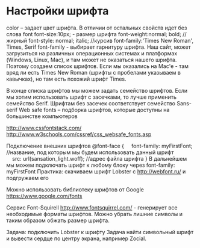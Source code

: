 # Настройки шрифта

color – задает цвет шрифта. В отличии от остальных свойств идет без слова font
font-size:10px;  - размер шрифта
font-weight:normal;
                    bold;   //жирный
font-style: normal; 
                  italic;  //курсив
font-family:'Times New Roman', Times, Serif
font-family - выбирает гарнитуру шрифта. Наш сайт, может загрузиться на различных операционных системах и платформах (Windows, Linux, Mac), и там может не оказаться нашего шрифта. Поэтому создаем список шрифтов. Если мы оказались на Mac'e - там вряд ли есть Times New Roman (шрифты с пробелами указываем в кавычках), но там есть похожий шрифт Times.

В конце списка шрифтов мы можем задать семейство шрифтов. Если мы хотим использовать шрифт с засечками, то лучше применить семейство Serif. Шрифтам без засечек соответствует семейство Sans-serif
Web safe fonts – подборка шрифтов, которые доступны на большинстве компьютеров

http://www.cssfontstack.com/
http://www.w3schools.com/cssref/css_websafe_fonts.asp

Подключение внешних шрифтов
@font-face {
    font-family: myFirstFont;   
//название, под которым мы будем использовать данный шрифт
    src: url(sansation_light.woff); //адрес файла шрифта
}
В дальнейшем мы можем подключать шрифт к любому блоку через font-family: myFirstFont
Практика: скачиваем шрифт Lobster с http://webfont.ru/ и подгружаем его

Можно использовать библиотеку шрифтов от Google https://www.google.com/fonts
<link href='https://fonts.googleapis.com/css?family=Oswald' rel='stylesheet' type='text/css'>

Сервис Font-Squirell  http://www.fontsquirrel.com/  - генерирует все необходимые форматы шрифтов. Можно убрать лишние символы и таким образом обжать размер шрифта.

Задача: подключить Lobster к шрифту
Задача найти символьный шрифт и вывести сердце по центру экрана, например Zocial.
